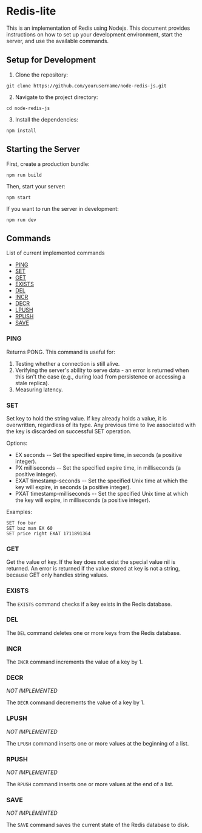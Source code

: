 # Redis-lite

This is an implementation of Redis using Nodejs. This document provides instructions on how to set up your development environment, start the server, and use the available commands.

## Setup for Development

1. Clone the repository:
  ```
  git clone https://github.com/yourusername/node-redis-js.git
  ```

2. Navigate to the project directory:
  ```
  cd node-redis-js
  ```

3. Install the dependencies:
  ```
  npm install
  ```

## Starting the Server

First, create a production bundle:

```
npm run build
```

Then, start your server:

```
npm start
```

If you want to run the server in development:

```
npm run dev
```

## Commands

List of current implemented commands

* [PING](#PING)
* [SET](#SET)
* [GET](#GET)
* [EXISTS](#EXISTS)
* [DEL](#DEL)
* [INCR](#INCR)
* [DECR](#DECR)
* [LPUSH](#LPUSH)
* [RPUSH](#RPUSH)
* [SAVE](#SAVE)

### PING 

Returns PONG. This command is useful for:

1. Testing whether a connection is still alive.
2. Verifying the server's ability to serve data - an error is returned when this isn't the case (e.g., during load from persistence or accessing a stale replica).
3. Measuring latency.

### SET

Set key to hold the string value. If key already holds a value, it is overwritten, regardless of its type. Any previous time to live associated with the key is discarded on successful SET operation.

Options:

* EX seconds -- Set the specified expire time, in seconds (a positive integer).
* PX milliseconds -- Set the specified expire time, in milliseconds (a positive integer).
* EXAT timestamp-seconds -- Set the specified Unix time at which the key will expire, in seconds (a positive integer).
* PXAT timestamp-milliseconds -- Set the specified Unix time at which the key will expire, in milliseconds (a positive integer).

Examples:

```
SET foo bar
SET baz man EX 60
SET price right EXAT 1711891364
```

### GET

Get the value of key. If the key does not exist the special value nil is returned. An error is returned if the value stored at key is not a string, because GET only handles string values.

### EXISTS

The `EXISTS` command checks if a key exists in the Redis database.

### DEL

The `DEL` command deletes one or more keys from the Redis database.

### INCR

The `INCR` command increments the value of a key by 1.

### DECR

*NOT IMPLEMENTED*

The `DECR` command decrements the value of a key by 1.

### LPUSH

*NOT IMPLEMENTED*

The `LPUSH` command inserts one or more values at the beginning of a list.

### RPUSH

*NOT IMPLEMENTED*

The `RPUSH` command inserts one or more values at the end of a list.

### SAVE

*NOT IMPLEMENTED*

The `SAVE` command saves the current state of the Redis database to disk.